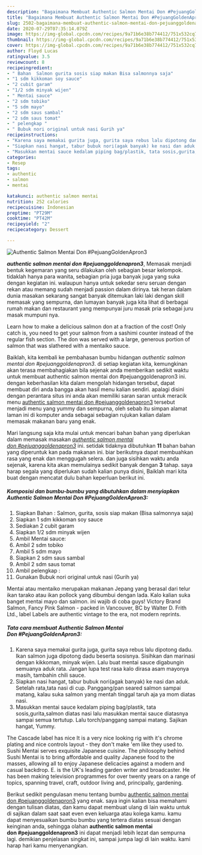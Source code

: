 ```yaml
---
description: "Bagaimana Membuat Authentic Salmon Mentai Don #PejuangGoldenApron3 yang nikmat"
title: "Bagaimana Membuat Authentic Salmon Mentai Don #PejuangGoldenApron3 yang nikmat"
slug: 2502-bagaimana-membuat-authentic-salmon-mentai-don-pejuanggoldenapron3-yang-nikmat
date: 2020-07-29T07:35:14.079Z
image: https://img-global.cpcdn.com/recipes/9a71b6e38b774412/751x532cq70/authentic-salmon-mentai-don-pejuanggoldenapron3-foto-resep-utama.jpg
thumbnail: https://img-global.cpcdn.com/recipes/9a71b6e38b774412/751x532cq70/authentic-salmon-mentai-don-pejuanggoldenapron3-foto-resep-utama.jpg
cover: https://img-global.cpcdn.com/recipes/9a71b6e38b774412/751x532cq70/authentic-salmon-mentai-don-pejuanggoldenapron3-foto-resep-utama.jpg
author: Floyd Lucas
ratingvalue: 3.5
reviewcount: 8
recipeingredient:
- " Bahan  Salmon gurita sosis siap makan Bisa salmonnya saja"
- "1 sdm kikkoman soy sauce"
- "2 cubit garam"
- "1/2 sdm minyak wijen"
- " Mentai sauce"
- "2 sdm tobiko"
- "5 sdm mayo"
- "2 sdm saus sambal"
- "2 sdm saus tomat"
- " pelengkap "
- " Bubuk nori original untuk nasi Gurih ya"
recipeinstructions:
- "Karena saya memakai gurita juga, gurita saya rebus lalu dipotong dadu. Ikan salmon juga dipotong dadu beserta sosisnya. Sisihkan dan marinasi dengan kikkoman, minyak wijen. Lalu buat mentai sauce digabungin semuanya aduk rata. Jangan lupa test rasa kalo dirasa asam mayonya masih, tambahin chili sauce."
- "Siapkan nasi hangat, tabur bubuk nori(agak banyak) ke nasi dan aduk. Setelah rata,tata nasi di cup. Panggang/pan seared salmon sampai matang, kalau suka salmon yang mentah tinggal taruh aja ya mom diatas nasi."
- "Masukkan mentai sauce kedalam piping bag/plastik, tata sosis,gurita,salmon diatas nasi lalu masukkan mentai sauce diatasnya sampai semua tertutup. Lalu torch/panggang sampai matang. Sajikan hangat, Yummy."
categories:
- Resep
tags:
- authentic
- salmon
- mentai

katakunci: authentic salmon mentai 
nutrition: 252 calories
recipecuisine: Indonesian
preptime: "PT29M"
cooktime: "PT42M"
recipeyield: "2"
recipecategory: Dessert

---
```



![Authentic Salmon Mentai Don #PejuangGoldenApron3](https://img-global.cpcdn.com/recipes/9a71b6e38b774412/751x532cq70/authentic-salmon-mentai-don-pejuanggoldenapron3-foto-resep-utama.jpg)

<b><i>authentic salmon mentai don #pejuanggoldenapron3</i></b>, Memasak menjadi bentuk kegemaran yang seru dilakukan oleh sebagian besar kelompok. tidaklah hanya para wanita, sebagian pria juga banyak juga yang suka dengan kegiatan ini. walaupun hanya untuk sekedar seru seruan dengan rekan atau memang sudah menjadi passion dalam dirinya. tak heran dalam dunia masakan sekarang sangat banyak ditemukan laki laki dengan skill memasak yang sempurna, dan lumayan banyak juga kita lihat di berbagai rumah makan dan restaurant yang mempunyai juru masak pria sebagai juru masak mumpuni nya.

Learn how to make a delicious salmon don at a fraction of the cost! Only catch is, you need to get your salmon from a sashimi counter instead of the regular fish section. The don was served with a large, generous portion of salmon that was slathered with a mentaiko sauce.

Baiklah, kita kembali ke pembahasan bumbu hidangan <i>authentic salmon mentai don #pejuanggoldenapron3</i>. di setiap kegiatan kita, kemungkinan akan terasa membahagiakan bila sejenak anda memberikan sedikit waktu untuk membuat authentic salmon mentai don #pejuanggoldenapron3 ini. dengan keberhasilan kita dalam mengolah hidangan tersebut, dapat membuat diri anda bangga akan hasil menu kalian sendiri. apalagi disini dengan perantara situs ini anda akan memiliki saran saran untuk meracik menu <u>authentic salmon mentai don #pejuanggoldenapron3</u> tersebut menjadi menu yang yummy dan sempurna, oleh sebab itu simpan alamat laman ini di komputer anda sebagai sebagian rujukan kalian dalam memasak makanan baru yang enak.


Mari langsung saja kita mulai untuk mencari bahan bahan yang diperlukan dalam memasak masakan <u><i>authentic salmon mentai don #pejuanggoldenapron3</i></u> ini. setidak tidaknya dibutuhkan <b>11</b> bahan bahan yang diperuntuk kan pada makanan ini. biar berikutnya dapat membuahkan rasa yang enak dan menggugah selera. dan juga sisihkan waktu anda sejenak, karena kita akan memulainya sedikit banyak dengan <b>3</b> tahap. saya harap segala yang diperlukan sudah kalian punya disini, Baiklah mari kita buat dengan mencatat dulu bahan keperluan berikut ini.

<!--inarticleads1-->

##### Komposisi dan bumbu-bumbu yang dibutuhkan dalam menyiapkan Authentic Salmon Mentai Don #PejuangGoldenApron3:

1. Siapkan  Bahan : Salmon, gurita, sosis siap makan (Bisa salmonnya saja)
1. Siapkan 1 sdm kikkoman soy sauce
1. Sediakan 2 cubit garam
1. Siapkan 1/2 sdm minyak wijen
1. Ambil  Mentai sauce:
1. Ambil 2 sdm tobiko
1. Ambil 5 sdm mayo
1. Siapkan 2 sdm saus sambal
1. Ambil 2 sdm saus tomat
1. Ambil  pelengkap :
1. Gunakan  Bubuk nori original untuk nasi (Gurih ya)


Mentai atau mentaiko merupakan makanan Jepang yang berasal dari telur ikan tarako atau ikan pollock yang dibumbui dengan lada. Kalo kalian suka banget mentai mayo dan salmon. ini wajib di coba guys! Victory Brand Salmon, Fancy Pink Salmon - packed in Vancouver, BC by Walter D. Frith Ltd., label Labels are authentic vintage to the era, not modern reprints. 

<!--inarticleads2-->

##### Tata cara membuat Authentic Salmon Mentai Don #PejuangGoldenApron3:

1. Karena saya memakai gurita juga, gurita saya rebus lalu dipotong dadu. Ikan salmon juga dipotong dadu beserta sosisnya. Sisihkan dan marinasi dengan kikkoman, minyak wijen. Lalu buat mentai sauce digabungin semuanya aduk rata. Jangan lupa test rasa kalo dirasa asam mayonya masih, tambahin chili sauce.
1. Siapkan nasi hangat, tabur bubuk nori(agak banyak) ke nasi dan aduk. Setelah rata,tata nasi di cup. Panggang/pan seared salmon sampai matang, kalau suka salmon yang mentah tinggal taruh aja ya mom diatas nasi.
1. Masukkan mentai sauce kedalam piping bag/plastik, tata sosis,gurita,salmon diatas nasi lalu masukkan mentai sauce diatasnya sampai semua tertutup. Lalu torch/panggang sampai matang. Sajikan hangat, Yummy.


The Cascade label has nice It is a very nice looking rig with it&#39;s chrome plating and nice controls layout - they don&#39;t make &#39;em like they used to. Sushi Mentai serves exquisite Japanese cuisine. The philosophy behind Sushi Mentai is to bring affordable and quality Japanese food to the masses, allowing all to enjoy Japanese delicacies against a modern and casual backdrop. E. is the UK&#39;s leading garden writer and broadcaster. He has been making television programmes for over twenty years on a range of topics, spanning travel, craft, outdoor living and, principally, gardening. 

Berikut sedikit pengulasan menu tentang bumbu <u>authentic salmon mentai don #pejuanggoldenapron3</u> yang enak. saya ingin kalian bisa memahami dengan tulisan diatas, dan kamu dapat membuat ulang di lain waktu untuk di sajikan dalam saat saat even even keluarga atau kolega kamu. kamu dapat menyesuaikan bumbu bumbu yang tertera diatas sesuai dengan keinginan anda, sehingga olahan <b>authentic salmon mentai don #pejuanggoldenapron3</b> ini dapat menjadi lebih lezat dan sempurna lagi. demikian penjelasan singkat ini, sampai jumpa lagi di lain waktu. kami harap hari kamu menyenangkan.
